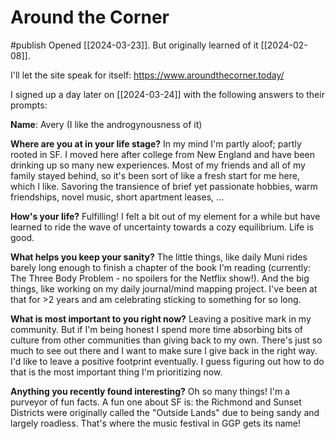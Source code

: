 # Around the Corner
#publish
Opened [[2024-03-23]]. But originally learned of it [[2024-02-08]].

I'll let the site speak for itself:
https://www.aroundthecorner.today/

I signed up a day later on [[2024-03-24]] with the following answers to their prompts:

**Name**: Avery (I like the androgynousness of it)

**Where are you at in your life stage?**
In my mind I'm partly aloof; partly rooted in SF. I moved here after college from New England and have been drinking up so many new experiences. Most of my friends and all of my family stayed behind, so it's been sort of like a fresh start for me here, which I like. Savoring the transience of brief yet passionate hobbies, warm friendships, novel music, short apartment leases, ...

**How's your life?**
Fulfilling! I felt a bit out of my element for a while but have learned to ride the wave of uncertainty towards a cozy equilibrium. Life is good.

**What helps you keep your sanity?**
The little things, like daily Muni rides barely long enough to finish a chapter of the book I'm reading (currently: The Three Body Problem - no spoilers for the Netflix show!). And the big things, like working on my daily journal/mind mapping project. I've been at that for >2 years and am celebrating sticking to something for so long.

**What is most important to you right now?**
Leaving a positive mark in my community. But if I'm being honest I spend more time absorbing bits of culture from other communities than giving back to my own. There's just so much to see out there and I want to make sure I give back in the right way. I'd like to leave a positive footprint eventually. I guess figuring out how to do that is the most important thing I'm prioritizing now.

**Anything you recently found interesting?**
Oh so many things! I'm a purveyor of fun facts. A fun one about SF is: the Richmond and Sunset Districts were originally called the "Outside Lands" due to being sandy and largely roadless. That's where the music festival in GGP gets its name!
